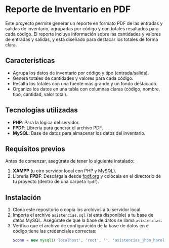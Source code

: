 # Reporte de Inventario en PDF

Este proyecto permite generar un reporte en formato PDF de las entradas y salidas de inventario, agrupadas por código y con totales resaltados para cada código. El reporte incluye información sobre las cantidades y valores de entradas y salidas, y está diseñado para destacar los totales de forma clara.

## Características

- Agrupa los datos de inventario por código y tipo (entrada/salida).
- Genera totales de cantidades y valores para cada código.
- Resalta los totales con una fuente más grande y un fondo destacado.
- Organiza los datos en una tabla con columnas claras (código, nombre, tipo, cantidad, valor total).

## Tecnologías utilizadas

- **PHP**: Para la lógica del servidor.
- **FPDF**: Librería para generar el archivo PDF.
- **MySQL**: Base de datos para almacenar los datos del inventario.

## Requisitos previos

Antes de comenzar, asegúrate de tener lo siguiente instalado:

1. **XAMPP** (u otro servidor local con PHP y MySQL).
2. Librería **FPDF**: Descárgala desde [fpdf.org](http://www.fpdf.org/) y colócala en el directorio de tu proyecto (dentro de una carpeta `fpdf`).

## Instalación

1. Clona este repositorio o copia los archivos a tu servidor local.
2. Importa el archivo `asistencias.sql` (si está disponible) a tu base de datos MySQL. Asegúrate de que la base de datos se llama `asistencias`.
3. Verifica que el archivo de configuración de la base de datos en el código tiene las credenciales correctas:
   ```php
   $conn = new mysqli('localhost', 'root', '', 'asistencias_jhon_harold');

